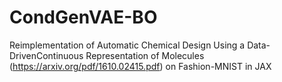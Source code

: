 # CondGenVAE-BO
Reimplementation of Automatic Chemical Design Using a Data-DrivenContinuous Representation of Molecules (https://arxiv.org/pdf/1610.02415.pdf) on Fashion-MNIST in JAX
